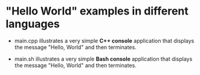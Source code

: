 # "Hello World" examples in different languages

* main.cpp illustrates a very simple **C++ console** application that displays the message "Hello, World" and then terminates.

* main.sh illustrates a very simple **Bash console** application that displays the message "Hello, World" and then terminates.
